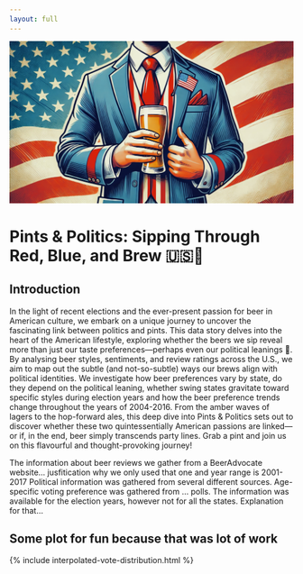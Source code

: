 ```yaml
---
layout: full
---
```


![blablabla](assets/img/IMG_E7587.jpg)

# Pints & Politics: Sipping Through Red, Blue, and Brew 🇺🇸🍺

## Introduction

In the light of recent elections and the ever-present passion for beer in American culture, we embark on a unique journey to uncover the fascinating link between politics and pints. This data story delves into the heart of the American lifestyle, exploring whether the beers we sip reveal more than just our taste preferences—perhaps even our political leanings 🤔.
By analysing beer styles, sentiments, and review ratings across the U.S., we aim to map out the subtle (and not-so-subtle) ways our brews align with political identities. We investigate how beer preferences vary by state, do they depend on the political leaning, whether swing states gravitate toward specific styles during election years and how the beer preference trends change throughout the years of 2004-2016.
From the amber waves of lagers to the hop-forward ales, this deep dive into Pints & Politics sets out to discover whether these two quintessentially American passions are linked—or if, in the end, beer simply transcends party lines. Grab a pint and join us on this flavourful and thought-provoking journey!


The information about beer reviews we gather from a BeerAdvocate website… jusfitication why we only used that one and year range is 2001-2017
Political information was gathered from several different sources. Age-specific voting preference was gathered from … polls. The information was available for the election years, however not for all the states. Explanation for that… 


## Some plot for fun because that was lot of work

{% include interpolated-vote-distribution.html %}